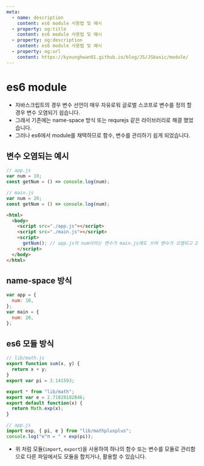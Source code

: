 ```yaml
---
meta:
  - name: description
    content: es6 module 사용법 및 예시
  - property: og:title
    content: es6 module 사용법 및 예시
  - property: og:description
    content: es6 module 사용법 및 예시
  - property: og:url
    content: https://kyounghwan01.github.io/blog/JS/JSbasic/module/
---
```


# es6 module

- 자바스크립트의 경우 변수 선언이 매우 자유로워 글로벌 스코프로 변수를 정의 할 경우 변수 오염되기 쉽습니다.
- 그래서 기존에는 name-space 방식 또는 requrejs 같은 라이브러리로 해결 했었습니다.
- 그러나 es6에서 module를 채택하므로 함수, 변수를 관리하기 쉽게 되었습니다.

## 변수 오염되는 예시

```js
// app.js
var num = 10;
const getNum = () => console.log(num);
```

```js
// main.js
var num = 20;
const getNum = () => console.log(num);
```

```html
<html>
  <body>
    <script src="./app.js"></script>
    <script src="./main.js"></script>
    <script>
      getNum(); // app.js의 num이라는 변수가 main.js에도 쓰여 변수가 오염되고 20이 출력된다
    </script>
  </body>
</html>
```

## name-space 방식

```js
var app = {
  num: 10,
};
var main = {
  num: 20,
};
```

## es6 모듈 방식

```js
// lib/math.js
export function sum(x, y) {
  return x + y;
}
export var pi = 3.141593;
```

```js
export * from "lib/math";
export var e = 2.71828182846;
export default function(x) {
  return Math.exp(x);
}
```

```js
// app.js
import exp, { pi, e } from "lib/mathplusplus";
console.log("e^π = " + exp(pi));
```

- 위 처럼 모듈(`import`, `export`)을 사용하여 하나의 함수 또는 변수를 모듈로 관리함으로 다른 파일에서도 모듈을 합치거나, 활용할 수 있습니다.
